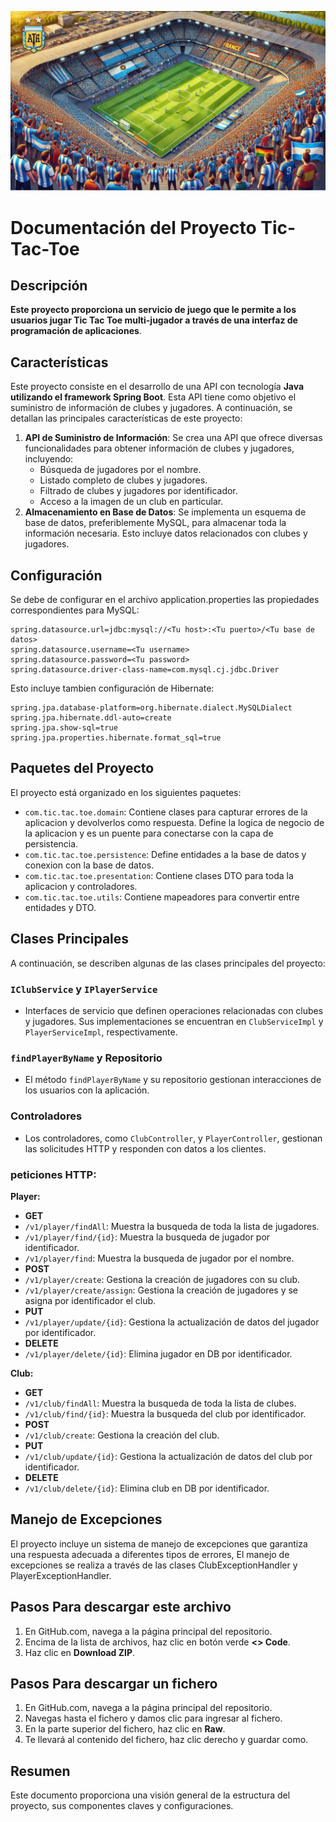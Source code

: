 ![Descripción alternativa](src/main/resources/static/tic-tac-toe-futbol.jpeg)

# Documentación del Proyecto Tic-Tac-Toe

## Descripción
**Este proyecto proporciona un servicio de juego que le permite a los usuarios jugar Tic Tac Toe multi-jugador a través de una interfaz de programación de aplicaciones**.

## Características
Este proyecto consiste en el desarrollo de una API con tecnología **Java utilizando el framework Spring Boot**. Esta API tiene como objetivo el suministro de información de clubes y jugadores. A continuación, se detallan las principales características de este proyecto:

1. **API de Suministro de Información**: Se crea una API que ofrece diversas funcionalidades para obtener información de clubes y jugadores, incluyendo:
     - Búsqueda de jugadores por el nombre.
     - Listado completo de clubes y jugadores.
     - Filtrado de clubes y jugadores por identificador.
     - Acceso a la imagen de un club en particular.
2. **Almacenamiento en Base de Datos**: Se implementa un esquema de base de datos, preferiblemente MySQL, para almacenar toda la información necesaria. Esto incluye datos relacionados con clubes y jugadores.

## Configuración
Se debe de configurar en el archivo application.properties las propiedades correspondientes para MySQL:
```properties
spring.datasource.url=jdbc:mysql://<Tu host>:<Tu puerto>/<Tu base de datos>
spring.datasource.username=<Tu username>
spring.datasource.password=<Tu password>
spring.datasource.driver-class-name=com.mysql.cj.jdbc.Driver
```

Esto incluye tambien configuración de Hibernate:
```properties
spring.jpa.database-platform=org.hibernate.dialect.MySQLDialect
spring.jpa.hibernate.ddl-auto=create
spring.jpa.show-sql=true
spring.jpa.properties.hibernate.format_sql=true
```
## Paquetes del Proyecto
El proyecto está organizado en los siguientes paquetes:

- `com.tic.tac.toe.domain`: Contiene clases para capturar errores de la aplicacion y devolverlos como respuesta. Define la logica de negocio de la aplicacion y es un puente para conectarse con la capa de persistencia.
- `com.tic.tac.toe.persistence`: Define entidades a la base de datos y conexion con la base de datos.
- `com.tic.tac.toe.presentation`: Contiene clases DTO para toda la aplicacion y controladores.
- `com.tic.tac.toe.utils`: Contiene mapeadores para convertir entre entidades y DTO.

## Clases Principales
A continuación, se describen algunas de las clases principales del proyecto:

### `IClubService` y `IPlayerService`
- Interfaces de servicio que definen operaciones relacionadas con clubes y jugadores. Sus implementaciones se encuentran en `ClubServiceImpl` y `PlayerServiceImpl`, respectivamente.
### `findPlayerByName` y Repositorio
- El método `findPlayerByName` y su repositorio gestionan interacciones de los usuarios con la aplicación.
### Controladores
- Los controladores, como `ClubController`, y `PlayerController`, gestionan las solicitudes HTTP y responden con datos a los clientes.

### peticiones HTTP:

**Player:**

- **GET**
- `/v1/player/findAll`: Muestra la busqueda de toda la lista de jugadores.
- `/v1/player/find/{id}`: Muestra la busqueda de jugador por identificador.
- `/v1/player/find`: Muestra la busqueda de jugador por el nombre.
- **POST**
- `/v1/player/create`: Gestiona la creación de jugadores con su club.
- `/v1/player/create/assign`: Gestiona la creación de jugadores y se asigna por identificador el club.
- **PUT**
- `/v1/player/update/{id}`: Gestiona la actualización de datos del jugador por identificador.
- **DELETE**
- `/v1/player/delete/{id}`: Elimina jugador en DB por identificador.

**Club:**

- **GET**
- `/v1/club/findAll`: Muestra la busqueda de toda la lista de clubes.
- `/v1/club/find/{id}`: Muestra la busqueda del club por identificador.
- **POST**
- `/v1/club/create`: Gestiona la creación del club.
- **PUT**
- `/v1/club/update/{id}`: Gestiona la actualización de datos del club por identificador.
- **DELETE**
- `/v1/club/delete/{id}`: Elimina club en DB por identificador.

## Manejo de Excepciones
El proyecto incluye un sistema de manejo de excepciones que garantiza una respuesta adecuada a diferentes tipos de errores, El manejo de excepciones se realiza a través de las clases ClubExceptionHandler y PlayerExceptionHandler.

## Pasos Para descargar este archivo
1. En GitHub.com, navega a la página principal del repositorio.
2. Encima de la lista de archivos, haz clic en botón verde **<> Code**.
3. Haz clic en **Download ZIP**.

## Pasos Para descargar un fichero
1. En GitHub.com, navega a la página principal del repositorio.
2. Navegas hasta el fichero y damos clic para ingresar al fichero.
2. En la parte superior del fichero, haz clic en **Raw**.
3. Te llevará al contenido del fichero, haz clic derecho y guardar como.

## Resumen
Este documento proporciona una visión general de la estructura del proyecto, sus componentes claves y configuraciones.



